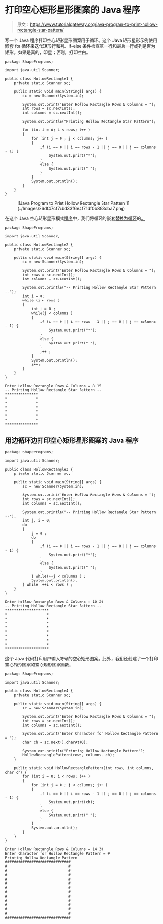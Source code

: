 # 打印空心矩形星形图案的 Java 程序

> 原文：<https://www.tutorialgateway.org/java-program-to-print-hollow-rectangle-star-pattern/>

写一个 Java 程序打印空心矩形星形图案用于循环。这个 Java 矩形星形示例使用嵌套 for 循环来迭代矩形行和列。if-else 条件检查第一行和最后一行或列是否为矩形。如果是真的，印星；否则，打印空白。

```
package ShapePrograms;

import java.util.Scanner;

public class HollowRectangle1 {
	private static Scanner sc;

	public static void main(String[] args) {
		sc = new Scanner(System.in);

		System.out.print("Enter Hollow Rectangle Rows & Columns = ");
		int rows = sc.nextInt();
		int columns = sc.nextInt();

		System.out.println("Printing Hollow Rectangle Star Pattern");

		for (int i = 0; i < rows; i++ ) 
		{
			for (int j = 0 ; j < columns; j++ ) 
			{
				if (i == 0 || i == rows - 1 || j == 0 || j == columns - 1) {
					System.out.print("*");
				}
				else {
					System.out.print(" ");
				}
			}
			System.out.println();
		}
	}
}
```

<figure class="wp-block-image size-large">![Java Program to Print Hollow Rectangle Star Pattern 1](../Images/86df47cf7cbd33f6e4f71df0b893cba7.png)</figure>

在这个 Java 空心矩形星形模式[程序](https://www.tutorialgateway.org/learn-java-programs/)中，我们将循环的嵌套[替换为循环](https://www.tutorialgateway.org/java-for-loop/)的[。](https://www.tutorialgateway.org/java-while-loop/)

```
package ShapePrograms;

import java.util.Scanner;

public class HollowRectangle2 {
	private static Scanner sc;

	public static void main(String[] args) {
		sc = new Scanner(System.in);

		System.out.print("Enter Hollow Rectangle Rows & Columns = ");
		int rows = sc.nextInt();
		int columns = sc.nextInt();

		System.out.println("-- Printing Hollow Rectangle Star Pattern --");
		int i = 0; 
		while (i < rows ) 
		{
			int j = 0 ; 
			while(j < columns ) 
			{
				if (i == 0 || i == rows - 1 || j == 0 || j == columns - 1) {
					System.out.print("*");
				}
				else {
					System.out.print(" ");
				}
				j++ ;
			}
			System.out.println();
			i++;
		}
	}
}
```

```
Enter Hollow Rectangle Rows & Columns = 8 15
-- Printing Hollow Rectangle Star Pattern --
***************
*             *
*             *
*             *
*             *
*             *
*             *
***************
```

## 用边循环边打印空心矩形星形图案的 Java 程序

```
package ShapePrograms;

import java.util.Scanner;

public class HollowRectangle3 {
	private static Scanner sc;

	public static void main(String[] args) {
		sc = new Scanner(System.in);

		System.out.print("Enter Hollow Rectangle Rows & Columns = ");
		int rows = sc.nextInt();
		int columns = sc.nextInt();

		System.out.println("-- Printing Hollow Rectangle Star Pattern --");
		int j, i = 0; 
		do
		{
			j = 0 ; 
			do
			{
				if (i == 0 || i == rows - 1 || j == 0 || j == columns - 1) {
					System.out.print("*");
				}
				else {
					System.out.print(" ");
				}
			} while(++j < columns ) ;
			System.out.println();
		} while (++i < rows ) ;
	}
}
```

```
Enter Hollow Rectangle Rows & Columns = 10 20
-- Printing Hollow Rectangle Star Pattern --
********************
*                  *
*                  *
*                  *
*                  *
*                  *
*                  *
*                  *
*                  *
********************
```

这个 Java 代码打印用户输入符号的空心矩形图案。此外，我们还创建了一个打印空心矩形图案的空心矩形图案函数。

```
package ShapePrograms;

import java.util.Scanner;

public class HollowRectangle4 {
	private static Scanner sc;

	public static void main(String[] args) {
		sc = new Scanner(System.in);

		System.out.print("Enter Hollow Rectangle Rows & Columns = ");
		int rows = sc.nextInt();
		int columns = sc.nextInt();

		System.out.print("Enter Character for Hollow Rectangle Pattern = ");
		char ch = sc.next().charAt(0);

		System.out.println("Printing Hollow Rectangle Pattern");
		HollowRectanglePattern(rows, columns, ch);	
	}

	public static void HollowRectanglePattern(int rows, int columns, char ch) {
		for (int i = 0; i < rows; i++ ) 
		{
			for (int j = 0 ; j < columns; j++ ) 
			{
				if (i == 0 || i == rows - 1 || j == 0 || j == columns - 1) {
					System.out.print(ch);
				}
				else {
					System.out.print(" ");
				}
			}
			System.out.println();
		}
	}
}
```

```
Enter Hollow Rectangle Rows & Columns = 14 30
Enter Character for Hollow Rectangle Pattern = #
Printing Hollow Rectangle Pattern
##############################
#                            #
#                            #
#                            #
#                            #
#                            #
#                            #
#                            #
#                            #
#                            #
#                            #
#                            #
#                            #
##############################
```